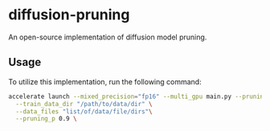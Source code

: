 # diffusion-pruning
An open-source implementation of diffusion model pruning.

## Usage

To utilize this implementation, run the following command:

```bash
accelerate launch --mixed_precision="fp16" --multi_gpu main.py --pruning \
  --train_data_dir "/path/to/data/dir" \
  --data_files "list/of/data/file/dirs"\
  --pruning_p 0.9 \
